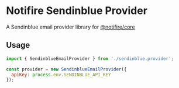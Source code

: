 # Notifire Sendinblue Provider

A Sendinblue email provider library for [@notifire/core](https://github.com/notifirehq/notifire)

## Usage

```javascript
import { SendinblueEmailProvider } from './sendinblue.provider';

const provider = new SendinblueEmailProvider({
  apiKey: process.env.SENDINBLUE_API_KEY
});
```
